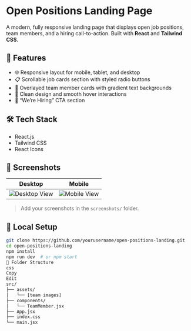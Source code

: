 # Open Positions Landing Page

A modern, fully responsive landing page that displays open job positions, team members, and a hiring call-to-action. Built with **React** and **Tailwind CSS**.

## 🚀 Features

- 🌐 Responsive layout for mobile, tablet, and desktop
- 📋 Scrollable job cards section with styled radio buttons
- 👥 Overlayed team member cards with gradient text backgrounds
- 🎯 Clean design and smooth hover interactions
- 💼 “We’re Hiring” CTA section

## 🛠 Tech Stack

- React.js
- Tailwind CSS
- React Icons

## 📸 Screenshots

| Desktop                                  | Mobile                                 |
| ---------------------------------------- | -------------------------------------- |
| ![Desktop View](screenshots/desktop.png) | ![Mobile View](screenshots/mobile.png) |

> Add your screenshots in the `screenshots/` folder.

## 🧪 Local Setup

```bash
git clone https://github.com/yourusername/open-positions-landing.git
cd open-positions-landing
npm install
npm run dev  # or npm start
📂 Folder Structure
css
Copy
Edit
src/
├── assets/
│   └── [team images]
├── components/
│   └── TeamMember.jsx
├── App.jsx
├── index.css
└── main.jsx
```
